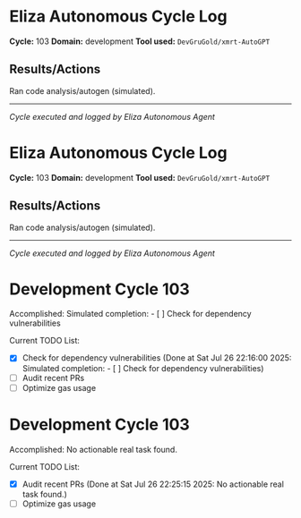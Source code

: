 # Eliza Autonomous Cycle Log

**Cycle:** 103
**Domain:** development
**Tool used:** `DevGruGold/xmrt-AutoGPT`

## Results/Actions
Ran code analysis/autogen (simulated).

---
*Cycle executed and logged by Eliza Autonomous Agent*

# Eliza Autonomous Cycle Log

**Cycle:** 103
**Domain:** development
**Tool used:** `DevGruGold/xmrt-AutoGPT`

## Results/Actions
Ran code analysis/autogen (simulated).

---
*Cycle executed and logged by Eliza Autonomous Agent*

# Development Cycle 103

Accomplished: Simulated completion: - [ ] Check for dependency vulnerabilities

Current TODO List:

- [x] Check for dependency vulnerabilities  (Done at Sat Jul 26 22:16:00 2025: Simulated completion: - [ ] Check for dependency vulnerabilities)
- [ ] Audit recent PRs
- [ ] Optimize gas usage

# Development Cycle 103

Accomplished: No actionable real task found.

Current TODO List:

- [x] Audit recent PRs  (Done at Sat Jul 26 22:25:15 2025: No actionable real task found.)
- [ ] Optimize gas usage